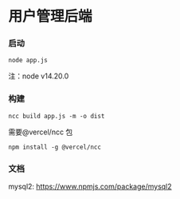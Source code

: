 # 用户管理后端

### 启动
```
node app.js
```
注：node v14.20.0


### 构建
```
ncc build app.js -m -o dist
```
需要@vercel/ncc 包
```
npm install -g @vercel/ncc
```

### 文档
mysql2:
https://www.npmjs.com/package/mysql2
